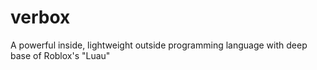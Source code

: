 # verbox
A powerful inside, lightweight outside programming language with deep base of Roblox's "Luau"
